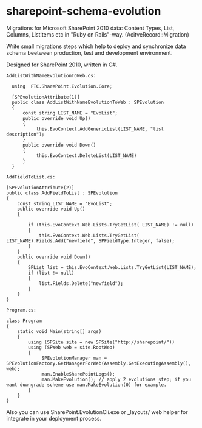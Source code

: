 sharepoint-schema-evolution
===========================

Migrations for Microsoft SharePoint 2010 data: Content Types, List, Columns, ListItems etc in "Ruby on Rails"-way. (AcitveRecord::Migration)

Write small migrations steps which help to deploy and synchronize data schema beetween production, test and development environment.

Designed for SharePoint 2010, written in C#.

`AddListWithNameEvolutionToWeb.cs:`

      using  FTC.SharePoint.Evolution.Core;
  
      [SPEvolutionAttribute(1)]
      public class AddListWithNameEvolutionToWeb : SPEvolution
      {
          const string LIST_NAME = "EvoList";
          public override void Up()
          {
               this.EvoContext.AddGenericList(LIST_NAME, "list description");
          }
          public override void Down()
          {
               this.EvoContext.DeleteList(LIST_NAME)
          }
      }
      
`AddFieldToList.cs:`

    [SPEvolutionAttribute(2)]
    public class AddFieldToList : SPEvolution
    {
        const string LIST_NAME = "EvoList";
        public override void Up()
        {

            if (this.EvoContext.Web.Lists.TryGetList( LIST_NAME) != null)
            {
                this.EvoContext.Web.Lists.TryGetList( LIST_NAME).Fields.Add("newfield", SPFieldType.Integer, false);
            }
        }
        public override void Down()
        {
            SPList list = this.EvoContext.Web.Lists.TryGetList(LIST_NAME);
            if (list != null)
            {
                list.Fields.Delete("newfield");
            }
        }
    }
    
`Program.cs:`
    
    class Program
    {
        static void Main(string[] args)
        {
            using (SPSite site = new SPSite("http://sharepoint/"))
            using (SPWeb web = site.RootWeb) 
            {
                 SPEvolutionManager man = SPEvolutionFactory.GetManagerForWeb(Assembly.GetExecutingAssembly(), web);
                 man.EnableSharePointLogs();
                 man.MakeEvolution(); // apply 2 evolutions step; if you want downgrade scheme use man.MakeEvolution(0) for example.                
            }
        }
    }
    
Also you can use SharePoint.EvolutionCli.exe or _layouts/ web helper for integrate in your deployment process.